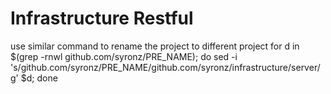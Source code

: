 # Infrastructure Restful

use similar command to rename the project to different project
for d in $(grep -rnwl github.com/syronz/PRE_NAME); do sed -i 's/github.com\/syronz\/PRE_NAME/github.com\/syronz\/infrastructure\/server/g' $d; done

